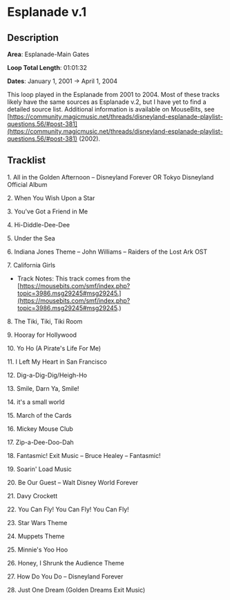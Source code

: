 # Esplanade v.1

## Description

**Area**: Esplanade-Main Gates

**Loop Total Length**: 01:01:32

**Dates**: January 1, 2001 → April 1, 2004

This loop played in the Esplanade from 2001 to 2004. Most of these tracks likely have the same sources as Esplanade v.2, but I have yet to find a detailed source list. Additional information is available on MouseBits, see [https://community.magicmusic.net/threads/disneyland-esplanade-playlist-questions.56/#post-381](https://community.magicmusic.net/threads/disneyland-esplanade-playlist-questions.56/#post-381) (2002).

## Tracklist

1\. All in the Golden Afternoon – Disneyland Forever OR Tokyo Disneyland Official Album



2\. When You Wish Upon a Star



3\. You've Got a Friend in Me



4\. Hi-Diddle-Dee-Dee



5\. Under the Sea



6\. Indiana Jones Theme – John Williams – Raiders of the Lost Ark OST



7\. California Girls

- Track Notes: This track comes from the [https://mousebits.com/smf/index.php?topic=3986.msg29245#msg29245.](https://mousebits.com/smf/index.php?topic=3986.msg29245#msg29245.)

8\. The Tiki, Tiki, Tiki Room



9\. Hooray for Hollywood



10\. Yo Ho (A Pirate's Life For Me)



11\. I Left My Heart in San Francisco



12\. Dig-a-Dig-Dig/Heigh-Ho



13\. Smile, Darn Ya, Smile!



14\. it's a small world



15\. March of the Cards



16\. Mickey Mouse Club



17\. Zip-a-Dee-Doo-Dah



18\. Fantasmic! Exit Music – Bruce Healey – Fantasmic!



19\. Soarin' Load Music



20\. Be Our Guest – Walt Disney World Forever



21\. Davy Crockett



22\. You Can Fly! You Can Fly! You Can Fly!



23\. Star Wars Theme



24\. Muppets Theme



25\. Minnie's Yoo Hoo



26\. Honey, I Shrunk the Audience Theme



27\. How Do You Do – Disneyland Forever



28\. Just One Dream (Golden Dreams Exit Music)


